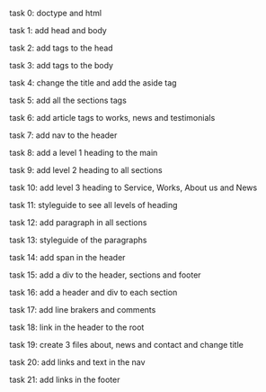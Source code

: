 task 0: doctype and html

task 1: add head and body

task 2: add tags to the head

task 3: add tags to the body

task 4: change the title and add the aside tag

task 5: add all the sections tags

task 6: add article tags to works, news and testimonials

task 7: add nav to the header

task 8: add a level 1 heading to the main

task 9: add level 2 heading to all sections

task 10: add level 3 heading to Service, Works, About us and News

task 11: styleguide to see all levels of heading

task 12: add paragraph in all sections

task 13: styleguide of the paragraphs

task 14: add span in the header

task 15: add a div to the header, sections and footer

task 16: add a header and div to each section

task 17: add line brakers and comments

task 18: link in the header to the root

task 19: create 3 files about, news and contact and change title

task 20: add links and text in the nav

task 21: add links in the footer